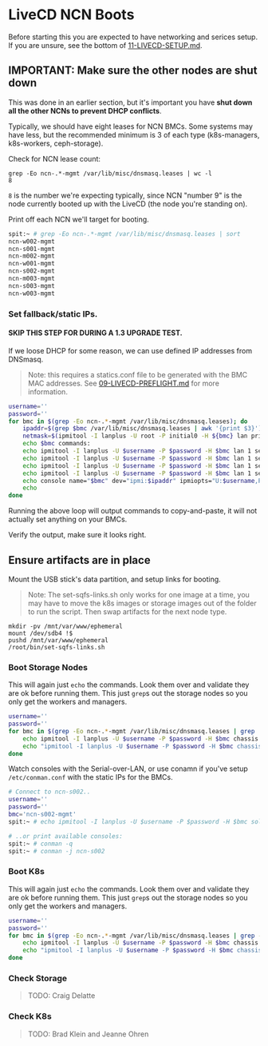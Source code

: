 # LiveCD NCN Boots

Before starting this you are expected to have networking and serices setup.
If you are unsure, see the bottom of [11-LIVECD-SETUP.md](06-LIVECD-SETUP.md).

## IMPORTANT: Make sure the other nodes are shut down
This was done in an earlier section, but it's important you have **shut down all the other NCNs to prevent DHCP conflicts**.  

Typically, we should have eight leases for NCN BMCs. Some systems may have less, but the
recommended minimum is 3 of each type (k8s-managers, k8s-workers, ceph-storage).

Check for NCN lease count:
```
grep -Eo ncn-.*-mgmt /var/lib/misc/dnsmasq.leases | wc -l
8
```

`8` is the number we're expecting typically, since NCN "number 9" is the node
currently booted up with the LiveCD (the node you're standing on).

Print off each NCN we'll target for booting.
```bash
spit:~ # grep -Eo ncn-.*-mgmt /var/lib/misc/dnsmasq.leases | sort
ncn-w002-mgmt
ncn-s001-mgmt
ncn-m002-mgmt
ncn-w001-mgmt
ncn-s002-mgmt
ncn-m003-mgmt
ncn-s003-mgmt
ncn-w003-mgmt
```

### Set fallback/static IPs.

#### SKIP THIS STEP FOR DURING A 1.3 UPGRADE TEST.

If we loose DHCP for some reason, we can use defined IP addresses from
DNSmasq.

> Note: this requires a statics.conf file to be generated with the BMC MAC addresses.
> See [09-LIVECD-PREFLIGHT.md](10-LIVECD-PREFLIGHT.md) for more information.

```bash
username=''
password=''
for bmc in $(grep -Eo ncn-.*-mgmt /var/lib/misc/dnsmasq.leases); do
    ipaddr=$(grep $bmc /var/lib/misc/dnsmasq.leases | awk '{print $3}')
    netmask=$(ipmitool -I lanplus -U root -P initial0 -H ${bmc} lan print 1 | grep Mask | awk '{print $NF}')
    echo $bmc commands:
    echo ipmitool -I lanplus -U $username -P $password -H $bmc lan 1 set ipaddr $ipaddr
    echo ipmitool -I lanplus -U $username -P $password -H $bmc lan 1 set netmask $netmask
    echo ipmitool -I lanplus -U $username -P $password -H $bmc lan 1 set defgw ipaddr $ipaddr
    echo ipmitool -I lanplus -U $username -P $password -H $bmc lan 1 set ipsrc static
    echo console name="$bmc" dev="ipmi:$ipaddr" ipmiopts="U:$username,P:$password,W:solpayloadsize" >>/etc/conman.conf
    echo
done
```
Running the above loop will output commands to copy-and-paste, it will not actually set anything
on your BMCs.

Verify the output, make sure it looks right.

## Ensure artifacts are in place

Mount the USB stick's data partition, and setup links for booting.

> Note: The set-sqfs-links.sh only works for one image at a time, you may have to move the
> k8s images or storage images out of the folder to run the script. Then swap artifacts for the next
> node type.

```
mkdir -pv /mnt/var/www/ephemeral
mount /dev/sdb4 !$
pushd /mnt/var/www/ephemeral
/root/bin/set-sqfs-links.sh
```

### Boot Storage Nodes

This will again just `echo` the commands.  Look them over and validate they are ok before running them.  This just `grep`s out the storage nodes so you only get the workers and managers.

```bash
username=''
password=''
for bmc in $(grep -Eo ncn-.*-mgmt /var/lib/misc/dnsmasq.leases | grep  s | sort); do
    echo ipmitool -I lanplus -U $username -P $password -H $bmc chassis bootdev pxe options=efiboot
    echo "ipmitool -I lanplus -U $username -P $password -H $bmc chassis power on 2>/dev/null || echo ipmitool -I lanplus -U $username -P $password -H $bmc chassis power reset"
done
```

Watch consoles with the Serial-over-LAN, or use conamn if you've setup `/etc/conman.conf` with
the static IPs for the BMCs.

```bash
# Connect to ncn-s002..
username=''
password=''
bmc='ncn-s002-mgmt'
spit:~ # echo ipmitool -I lanplus -U $username -P $password -H $bmc sol activate

# ..or print available consoles:
spit:~ # conman -q
spit:~ # conman -j ncn-s002
```

### Boot K8s

This will again just `echo` the commands.  Look them over and validate they are ok before running them.  This just `grep`s out the storage nodes so you only get the workers and managers.

```bash
username=''
password=''
for bmc in $(grep -Eo ncn-.*-mgmt /var/lib/misc/dnsmasq.leases | grep -v s | sort); do
    echo ipmitool -I lanplus -U $username -P $password -H $bmc chassis bootdev pxe options=efiboot
    echo "ipmitool -I lanplus -U $username -P $password -H $bmc chassis power on 2>/dev/null || echo ipmitool -I lanplus -U $username -P $password -H $bmc chassis power reset"
done
```

### Check Storage

> TODO: Craig Delatte

### Check K8s

> TODO: Brad Klein and Jeanne Ohren
